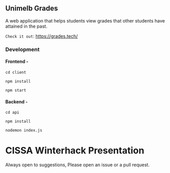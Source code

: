 ## Unimelb Grades

A web application that helps students view grades that other students have attained in the past.

`Check it out`: https://grades.tech/

### Development

#### Frontend -

```
cd client
```

```
npm install
```

```
npm start
```

#### Backend -

```
cd api
```

```
npm install
```

```
nodemon index.js
```

# CISSA Winterhack Presentation

Always open to suggestions, Please open an issue or a pull request.
